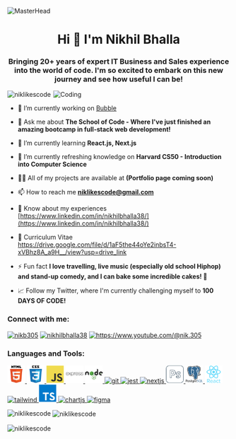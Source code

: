 ![MasterHead](https://user-images.githubusercontent.com/74038190/213910845-af37a709-8995-40d6-be59-724526e3c3d7.gif)
<h1 align="center">Hi 👋 I'm Nikhil Bhalla</h1>
<h3 align="center">Bringing 20+ years of expert IT Business and Sales experience into the world of code. I'm so excited to embark on this new journey and see how useful I can be!</h3>
<img align="right" alt="Coding" width="400" src="https://media4.giphy.com/media/v1.Y2lkPTc5MGI3NjExc2R5bm94bzRqMGJkdXBvejI0bmRraTJtMmRreWh3d2EwcHVlbGlvcCZlcD12MV9pbnRlcm5hbF9naWZfYnlfaWQmY3Q9Zw/qgQUggAC3Pfv687qPC/giphy.gif">



<p align="left"> <img src="https://komarev.com/ghpvc/?username=niklikescode&label=Profile%20views&color=0e75b6&style=flat" alt="niklikescode" /> </p>



- 🔭 I’m currently working on [Bubble](https://bubble-app-two.vercel.app/)
  
- 💬 Ask me about **The School of Code - Where I've just finished an amazing bootcamp in full-stack web development!**

- 🌱 I’m currently learning **React.js, Next.js**

- 🧠 I’m currently refreshing knowledge on **Harvard CS50 - Introduction into Computer Science**

- 👨‍💻 All of my projects are available at **(Portfolio page coming soon)**

- 📫 How to reach me **niklikescode@gmail.com**

- 📄 Know about my experiences [https://www.linkedin.com/in/nikhilbhalla38/](https://www.linkedin.com/in/nikhilbhalla38/)
  
- 📃 Curriculum Vitae https://drive.google.com/file/d/1aF5the44oYe2inbsT4-xVBhz8A_a9H__/view?usp=drive_link

- ⚡ Fun fact **I love travelling, live music (especially old school Hiphop) and stand-up comedy, and I can bake some incredible cakes! 🍰**

- 📈 Follow my Twitter, where I'm currently challenging myself to **100 DAYS OF CODE!**

<h3 align="left">Connect with me:</h3>
<p align="left">
<a href="https://twitter.com/nikb305" target="blank"><img align="center" src="https://raw.githubusercontent.com/rahuldkjain/github-profile-readme-generator/master/src/images/icons/Social/twitter.svg" alt="nikb305" height="30" width="40" /></a>
<a href="https://linkedin.com/in/nikhilbhalla38" target="blank"><img align="center" src="https://raw.githubusercontent.com/rahuldkjain/github-profile-readme-generator/master/src/images/icons/Social/linked-in-alt.svg" alt="nikhilbhalla38" height="30" width="40" /></a>
<a href="https://www.youtube.com/channel/UCSmc0SQYcUH4zPI1NLEzGdA" target="blank"><img align="center" src="https://raw.githubusercontent.com/rahuldkjain/github-profile-readme-generator/master/src/images/icons/Social/youtube.svg" alt="https://www.youtube.com/@nik.305" height="30" width="40" /></a>
</p>

<h3 align="left">Languages and Tools:</h3>
<p align="left">  <a href="https://www.w3.org/html/" target="_blank" rel="noreferrer"> <img src="https://raw.githubusercontent.com/devicons/devicon/master/icons/html5/html5-original-wordmark.svg" alt="html5" width="40" height="40"/> </a> <a href="https://www.w3schools.com/css/" target="_blank" rel="noreferrer"> <img src="https://raw.githubusercontent.com/devicons/devicon/master/icons/css3/css3-original-wordmark.svg" alt="css3" width="40" height="40"/> </a>  <a href="https://developer.mozilla.org/en-US/docs/Web/JavaScript" target="_blank" rel="noreferrer"> <img src="https://raw.githubusercontent.com/devicons/devicon/master/icons/javascript/javascript-original.svg" alt="javascript" width="40" height="40"/> </a> <a href="https://expressjs.com" target="_blank" rel="noreferrer"> <img src="https://raw.githubusercontent.com/devicons/devicon/master/icons/express/express-original-wordmark.svg" alt="express" width="40" height="40"/> </a> <a href="https://nodejs.org" target="_blank" rel="noreferrer"> <img src="https://raw.githubusercontent.com/devicons/devicon/master/icons/nodejs/nodejs-original-wordmark.svg" alt="nodejs" width="40" height="40"/> </a> <a href="https://git-scm.com/" target="_blank" rel="noreferrer"> <img src="https://www.vectorlogo.zone/logos/git-scm/git-scm-icon.svg" alt="git" width="40" height="40"/> </a>  <a href="https://jestjs.io" target="_blank" rel="noreferrer"> <img src="https://www.vectorlogo.zone/logos/jestjsio/jestjsio-icon.svg" alt="jest" width="40" height="40"/> </a> <a href="https://nextjs.org/" target="_blank" rel="noreferrer"> <img src="https://cdn.worldvectorlogo.com/logos/nextjs-2.svg" alt="nextjs" width="40" height="40"/> </a>  <a href="https://www.photoshop.com/en" target="_blank" rel="noreferrer"> <img src="https://raw.githubusercontent.com/devicons/devicon/master/icons/photoshop/photoshop-line.svg" alt="photoshop" width="40" height="40"/> </a> <a href="https://www.postgresql.org" target="_blank" rel="noreferrer"> <img src="https://raw.githubusercontent.com/devicons/devicon/master/icons/postgresql/postgresql-original-wordmark.svg" alt="postgresql" width="40" height="40"/> </a> <a href="https://reactjs.org/" target="_blank" rel="noreferrer"> <img src="https://raw.githubusercontent.com/devicons/devicon/master/icons/react/react-original-wordmark.svg" alt="react" width="40" height="40"/> </a>  <a href="https://tailwindcss.com/" target="_blank" rel="noreferrer"> <img src="https://www.vectorlogo.zone/logos/tailwindcss/tailwindcss-icon.svg" alt="tailwind" width="40" height="40"/> </a> <a href="https://www.typescriptlang.org/" target="_blank" rel="noreferrer"> <img src="https://raw.githubusercontent.com/devicons/devicon/master/icons/typescript/typescript-original.svg" alt="typescript" width="40" height="40"/> </a> <a href="https://www.chartjs.org" target="_blank" rel="noreferrer"> <img src="https://www.chartjs.org/media/logo-title.svg" alt="chartjs" width="40" height="40"/> <a href="https://www.figma.com/" target="_blank" rel="noreferrer"> <img src="https://www.vectorlogo.zone/logos/figma/figma-icon.svg" alt="figma" width="40" height="40"/> </a> </p>

<p><img align="left" src="https://github-readme-stats.vercel.app/api/top-langs?username=niklikescode&show_icons=true&locale=en&layout=compact" alt="niklikescode" /></p>

<p>&nbsp;<img align="center" src="https://github-readme-stats.vercel.app/api?username=niklikescode&show_icons=true&locale=en" alt="niklikescode" /></p>

<p><img align="center" src="https://github-readme-streak-stats.herokuapp.com/?user=niklikescode&" alt="niklikescode" /></p>
